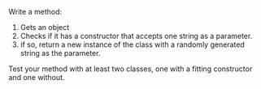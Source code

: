 Write a method:
1. Gets an object
2. Checks if it has a constructor that accepts one string as a parameter.
3. if so, return a new instance of the class with a randomly generated string as the parameter.

Test your method with at least two classes, one with a fitting constructor and one without.